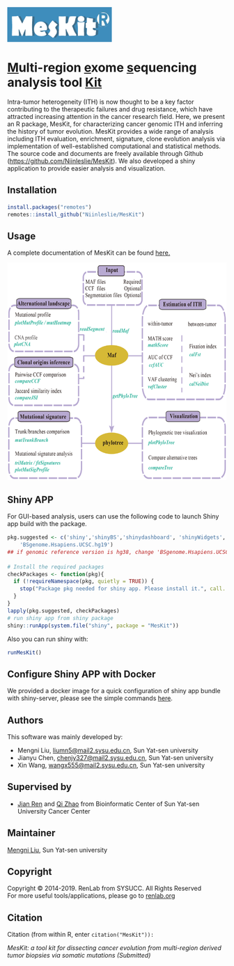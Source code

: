 

<img src="https://github.com/Niinleslie/MesKit/blob/mnliu/vignettes/logo.png" height="80" width="240" /> 


# [M]()ulti-region [e]()xome [s]()equencing analysis tool [Kit]()

Intra-tumor heterogeneity (ITH) is now thought to be a key factor contributing to the therapeutic failures and drug resistance, which have attracted increasing attention in the cancer research field. Here, we present an R package, MesKit, for characterizing cancer genomic ITH and inferring the history of tumor evolution. MesKit provides a wide range of analysis including ITH evaluation, enrichment, signature, clone evolution analysis via implementation of well-established computational and statistical methods. 
The source code and documents are freely available through Github (https://github.com/Niinleslie/MesKit). We also developed a shiny application to provide easier analysis and visualization.


## Installation

```R
install.packages("remotes")
remotes::install_github("Niinleslie/MesKit")
```

## Usage
A complete documentation of MesKit can be found [here.](http://meskit.renlab.org/)


<div  align="left">   

<img src="https://github.com/Niinleslie/MesKit/blob/mnliu/vignettes/MesKit_overview.png" height="500" width="600" />

</div>
   


## Shiny APP

For GUI-based analysis, users can use the following code to launch Shiny app build with the package.

```R
pkg.suggested <- c('shiny','shinyBS','shinydashboard', 'shinyWidgets', 'shinycssloaders', 'DT',
	'BSgenome.Hsapiens.UCSC.hg19')
## if genomic reference version is hg38, change 'BSgenome.Hsapiens.UCSC.hg19' to 'BSgenome.Hsapiens.UCSC.hg38'

# Install the required packages
checkPackages <- function(pkg){
  if (!requireNamespace(pkg, quietly = TRUE)) {
    stop("Package pkg needed for shiny app. Please install it.", call. = FALSE)
  }
}
lapply(pkg.suggested, checkPackages)
# run shiny app from shiny package
shiny::runApp(system.file("shiny", package = "MesKit"))
```

Also you can run shiny with:

```R
runMesKit()
```

## Configure Shiny APP with Docker 

We provided a docker image for a quick configuration of shiny app bundle with shiny-server, please see the simple commands [here](https://github.com/Niinleslie/MesKit/blob/master/MesKit.docker.md).

## Authors
This software was mainly developed by:

* Mengni Liu, liumn5@mail2.sysu.edu.cn, Sun Yat-sen university 
* Jianyu Chen, chenjy327@mail2.sysu.edu.cn, Sun Yat-sen university 
* Xin Wang, wangx555@mail2.sysu.edu.cn, Sun Yat-sen university

## Supervised by 

* [Jian Ren](renjian@sysucc.org.cn) and [Qi Zhao](zhaoqi@sysucc.org.cn) from Bioinformatic Center of Sun Yat-sen University Cancer Center 

## Maintainer
[Mengni Liu](liumn5@mail2.sysu.edu.cn), Sun Yat-sen university  <br/>

## Copyright

Copyright © 2014-2019. RenLab from SYSUCC. All Rights Reserved<br/>
For more useful tools/applications, please go to [renlab.org](http://www.renlab.org)

## Citation
Citation (from within R, enter `citation("MesKit")):`
>
_MesKit: a tool kit for dissecting cancer evolution from multi-region derived tumor biopsies via somatic mutations (Submitted)_

